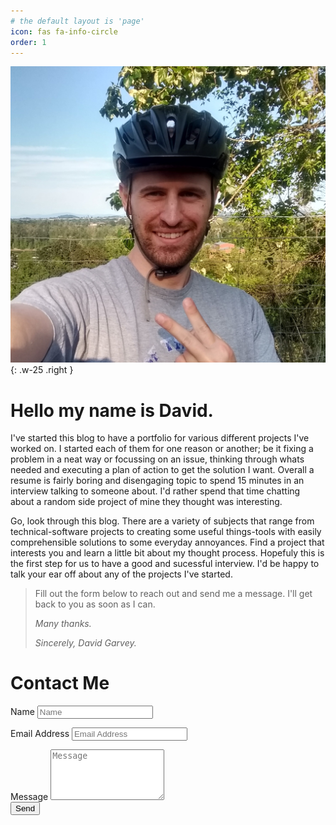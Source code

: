 ```yaml
---
# the default layout is 'page'
icon: fas fa-info-circle
order: 1
---
```


![Desktop View](/assets/img/David-Selfie.jpg){: .w-25 .right }

<h1>Hello my name is David.</h1>

I've started this blog to have a portfolio for various different projects I've worked on. I started each of them for one reason or another; be it fixing a problem in a neat way or focussing on an issue, thinking through whats needed and executing a plan of action to get the solution I want. Overall a resume is fairly boring and disengaging topic to spend 15 minutes in an interview talking to someone about. I'd rather spend that time chatting about a random side project of mine they thought was interesting.

Go, look through this blog. There are a variety of subjects that range from technical-software projects to creating some useful things-tools with easily comprehensible solutions to some everyday annoyances. Find a project that interests you and learn a little bit about my thought process. Hopefuly this is the first step for us to have a good and sucessful interview. I'd be happy to talk your ear off about any of the projects I've started.

> Fill out the form below to reach out and send me a message. I'll get back to you as soon as I can.
>
> _Many thanks._
>
> _Sincerely, David Garvey._

<h1 id="contact-me">Contact Me</h1>

<form action="https://formkeep.com/f/53e46e13a671" accept-charset="UTF-8" 
    enctype="multipart/form-data" name="sentMessage" id="contactForm" method="post">
  <input type="hidden" name="utf8" id="utf8" value="true">
  <label for="name">Name</label>
  <input type="text" class="form-control" placeholder="Name" name="name" id="name" required>
  <p></p>
  <label for="email">Email Address</label>
  <input type="email" class="form-control" placeholder="Email Address" name="email" id="email" required>
  <p></p>
  <!-- <label for="phone">Phone Number</label>
  <input type="tel" class="form-control" placeholder="Phone Number" name="phone" id="phone">
  <p></p> -->
  <label for="message">Message</label>
  <textarea rows="5" class="form-control" placeholder="Message" name="message" id="message" required></textarea>
  <br/>
  <button type="submit" class="btn btn-success btn-lg">Send</button>
</form>
